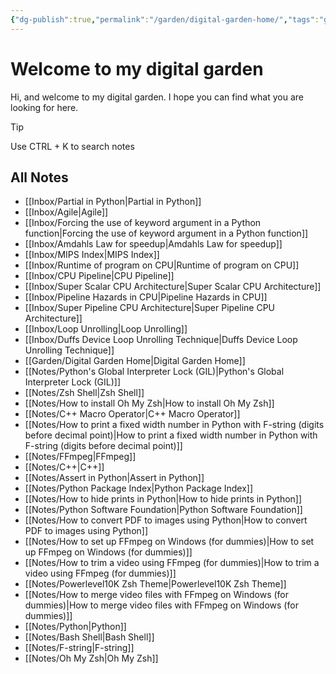 ```yaml
---
{"dg-publish":true,"permalink":"/garden/digital-garden-home/","tags":"gardenEntry"}
---
```



# Welcome to my digital garden
Hi, and welcome to my digital garden.
I hope you can find what you are looking for here.
>[!tip]
>Use CTRL + K to search notes

## All Notes
- [[Inbox/Partial in Python\|Partial in Python]]
- [[Inbox/Agile\|Agile]]
- [[Inbox/Forcing the use of keyword argument in a Python function\|Forcing the use of keyword argument in a Python function]]
- [[Inbox/Amdahls Law for speedup\|Amdahls Law for speedup]]
- [[Inbox/MIPS Index\|MIPS Index]]
- [[Inbox/Runtime of program on CPU\|Runtime of program on CPU]]
- [[Inbox/CPU Pipeline\|CPU Pipeline]]
- [[Inbox/Super Scalar CPU Architecture\|Super Scalar CPU Architecture]]
- [[Inbox/Pipeline Hazards in CPU\|Pipeline Hazards in CPU]]
- [[Inbox/Super Pipeline CPU Architecture\|Super Pipeline CPU Architecture]]
- [[Inbox/Loop Unrolling\|Loop Unrolling]]
- [[Inbox/Duffs Device Loop Unrolling Technique\|Duffs Device Loop Unrolling Technique]]
- [[Garden/Digital Garden Home\|Digital Garden Home]]
- [[Notes/Python's Global Interpreter Lock (GIL)\|Python's Global Interpreter Lock (GIL)]]
- [[Notes/Zsh Shell\|Zsh Shell]]
- [[Notes/How to install Oh My Zsh\|How to install Oh My Zsh]]
- [[Notes/C++ Macro Operator\|C++ Macro Operator]]
- [[Notes/How to print a fixed width number in Python with F-string (digits before decimal point)\|How to print a fixed width number in Python with F-string (digits before decimal point)]]
- [[Notes/FFmpeg\|FFmpeg]]
- [[Notes/C++\|C++]]
- [[Notes/Assert in Python\|Assert in Python]]
- [[Notes/Python Package Index\|Python Package Index]]
- [[Notes/How to hide prints in Python\|How to hide prints in Python]]
- [[Notes/Python Software Foundation\|Python Software Foundation]]
- [[Notes/How to convert PDF to images using Python\|How to convert PDF to images using Python]]
- [[Notes/How to set up FFmpeg on Windows (for dummies)\|How to set up FFmpeg on Windows (for dummies)]]
- [[Notes/How to trim a video using FFmpeg (for dummies)\|How to trim a video using FFmpeg (for dummies)]]
- [[Notes/Powerlevel10K Zsh Theme\|Powerlevel10K Zsh Theme]]
- [[Notes/How to merge video files with FFmpeg on Windows (for dummies)\|How to merge video files with FFmpeg on Windows (for dummies)]]
- [[Notes/Python\|Python]]
- [[Notes/Bash Shell\|Bash Shell]]
- [[Notes/F-string\|F-string]]
- [[Notes/Oh My Zsh\|Oh My Zsh]]
